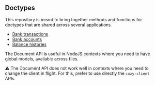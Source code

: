 ## Doctypes

This repository is meant to bring together methods and functions for doctypes that are shared across several applications.

- [Bank transactions](./src/BankTransaction.js)
- [Bank accounts](./src/BankAccount.js)
- [Balance histories](./src/BalanceHistory.js)

The Document API is useful in NodeJS contexts where you need to have global models, available across files.

⚠️ The Document API does not work well in contexts where you need to change the client in flight. For this, prefer to use
directly the `cozy-client` APIs.
